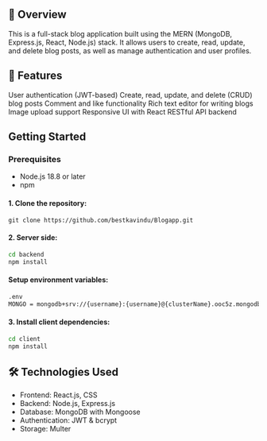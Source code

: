 ## 📌 Overview
This is a full-stack blog application built using the MERN (MongoDB, Express.js, React, Node.js) stack. It allows users to create, read, update, and delete blog posts, as well as manage authentication and user profiles.


## 🚀 Features
User authentication (JWT-based)
Create, read, update, and delete (CRUD) blog posts
Comment and like functionality
Rich text editor for writing blogs
Image upload support
Responsive UI with React
RESTful API backend

## Getting Started

### Prerequisites

- Node.js 18.8 or later
- npm

#### 1. Clone the repository:
```properties
git clone https://github.com/bestkavindu/Blogapp.git
```

#### 2. Server side:
  ```bash
  cd backend
  npm install
  ```
#### Setup environment variables:
```bash
.env
MONGO = mongodb+srv://{username}:{username}@{clusterName}.ooc5z.mongodb.net/?retryWrites=true&w=majority&appName={clusterName}&dbName={dbname}
```

#### 3. Install client dependencies:
   
  ```bash
cd client
npm install
```


## 🛠️ Technologies Used
- Frontend: React.js, CSS
- Backend: Node.js, Express.js
- Database: MongoDB with Mongoose
- Authentication: JWT & bcrypt
- Storage: Multer 


